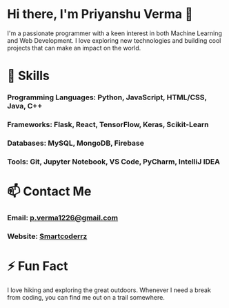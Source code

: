 # Hi there, I'm Priyanshu Verma 👋
I'm a passionate programmer with a keen interest in both Machine Learning and Web Development. I love exploring new technologies and building cool projects that can make an impact on the world.

# 🌱 Skills
### Programming Languages: Python, JavaScript, HTML/CSS, Java, C++
### Frameworks: Flask, React, TensorFlow, Keras, Scikit-Learn
### Databases: MySQL, MongoDB, Firebase
### Tools: Git, Jupyter Notebook, VS Code, PyCharm, IntelliJ IDEA
# 📫 Contact Me
### Email: p.verma1226@gmail.com
### Website: [Smartcoderrz](https://priyanshu.smartcoderz.tech/)
# ⚡ Fun Fact
I love hiking and exploring the great outdoors. Whenever I need a break from coding, you can find me out on a trail somewhere.




